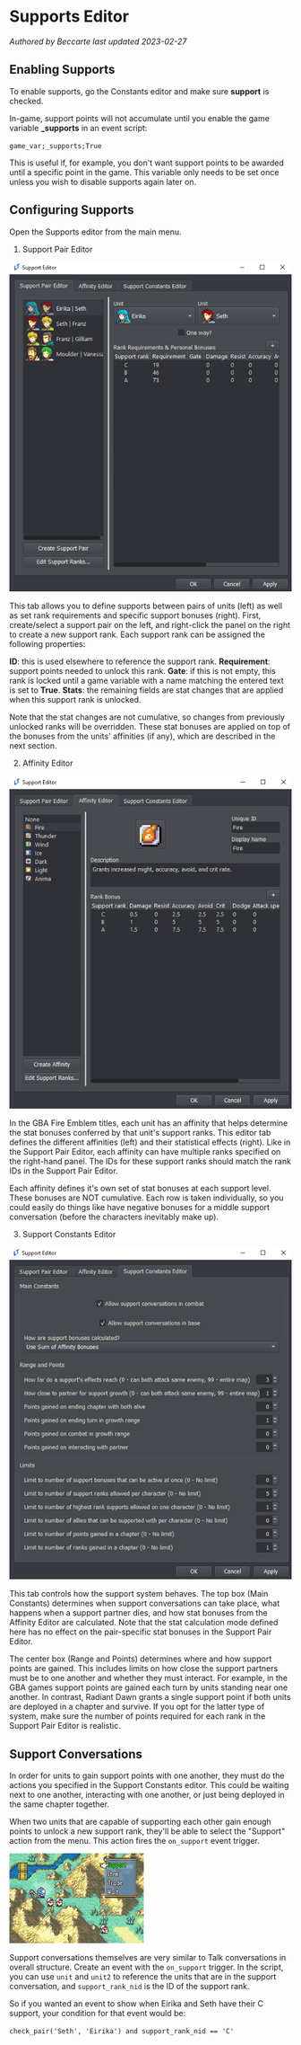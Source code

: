 # Supports Editor

_Authored by Beccarte_
_last updated 2023-02-27_

## Enabling Supports

To enable supports, go the Constants editor and make sure **support** is checked.

In-game, support points will not accumulate until you enable the game variable **_supports** in an event script:

`game_var;_supports;True`

This is useful if, for example, you don't want support points to be awarded until a specific point in the game. This variable only needs to be set once unless you wish to disable supports again later on.

## Configuring Supports

Open the Supports editor from the main menu.

1. Support Pair Editor

![SupportPairEditor](../images/SupportPairEditor.png)

This tab allows you to define supports between pairs of units (left) as well as set rank requirements and specific support bonuses (right). First, create/select a support pair on the left, and right-click the panel on the right to create a new support rank. Each support rank can be assigned the following properties:

**ID**: this is used elsewhere to reference the support rank.
**Requirement**: support points needed to unlock this rank.
**Gate**: if this is not empty, this rank is locked until a game variable with a name matching the entered text is set to **True**.
**Stats**: the remaining fields are stat changes that are applied when this support rank is unlocked. 

Note that the stat changes are not cumulative, so changes from previously unlocked ranks will be overridden. These stat bonuses are applied on top of the bonuses from the units' affinities (if any), which are described in the next section.

2. Affinity Editor

![AffinityEditor](../images/AffinityEditor.png)

In the GBA Fire Emblem titles, each unit has an affinity that helps determine the stat bonuses conferred by that unit's support ranks. This editor tab defines the different affinities (left) and their statistical effects (right). Like in the Support Pair Editor, each affinity can have multiple ranks specified on the right-hand panel. The IDs for these support ranks should match the rank IDs in the Support Pair Editor.

Each affinity defines it's own set of stat bonuses at each support level. These bonuses are NOT cumulative. Each row is taken individually, so you could easily do things like have negative bonuses for a middle support conversation (before the characters inevitably make up).

3. Support Constants Editor

![SupportConstantsEditor](../images/SupportConstantsEditor.png)

This tab controls how the support system behaves. The top box (Main Constants) determines when support conversations can take place, what happens when a support partner dies, and how stat bonuses from the Affinity Editor are calculated. Note that the stat calculation mode defined here has no effect on the pair-specific stat bonuses in the Support Pair Editor.

The center box (Range and Points) determines where and how support points are gained. This includes limits on how close the support partners must be to one another and whether they must interact. For example, in the GBA games support points are gained each turn by units standing near one another. In contrast, Radiant Dawn grants a single support point if both units are deployed in a chapter and survive. If you opt for the latter type of system, make sure the number of points required for each rank in the Support Pair Editor is realistic.

## Support Conversations

In order for units to gain support points with one another, they must do the actions you specified in the Support Constants editor. This could be waiting next to one another, interacting with one another, or just being deployed in the same chapter together.

When two units that are capable of supporting each other gain enough points to unlock a new support rank, they'll be able to select the "Support" action from the menu. This action fires the `on_support` event trigger.

![SupportCombatScreenshot](../images/SupportCombatScreenshot.png)

Support conversations themselves are very similar to Talk conversations in overall structure. Create an event with the `on_support` trigger. In the script, you can use `unit` and `unit2` to reference the units that are in the support conversation, and `support_rank_nid` is the ID of the support rank.

So if you wanted an event to show when Eirika and Seth have their C support, your condition for that event would be:

`check_pair('Seth', 'Eirika') and support_rank_nid == 'C'`
